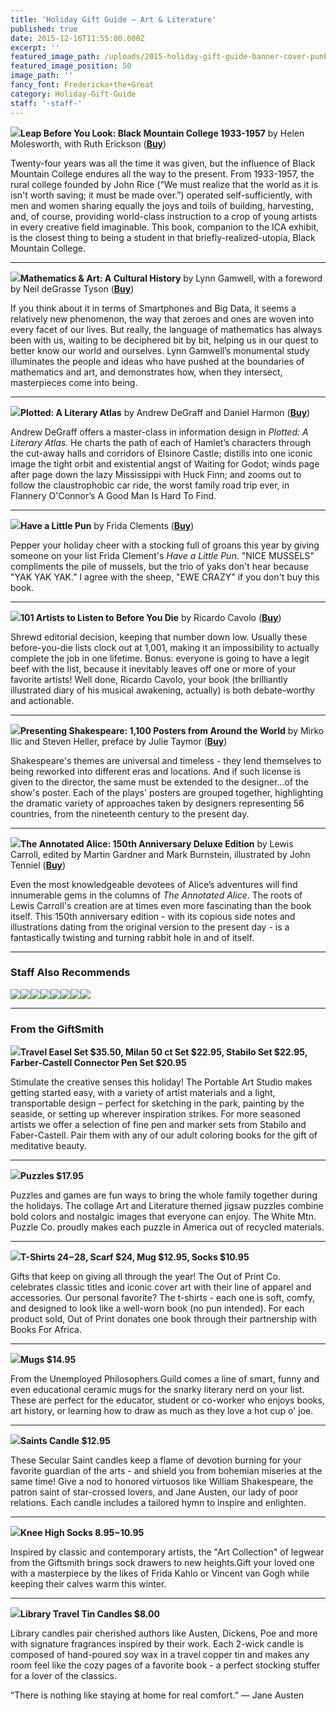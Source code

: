 ```yaml
---
title: 'Holiday Gift Guide — Art & Literature'
published: true
date: 2015-12-16T11:55:00.000Z
excerpt: ''
featured_image_path: /uploads/2015-holiday-gift-guide-banner-cover-punbook.jpg
featured_image_position: 50
image_path: ''
fancy_font: Fredericka+the+Great
category: Holiday-Gift-Guide
staff: '-staff-'
---
```


**[![](/uploads/9780300211917.jpg)](http://www.brooklinebooksmith-shop.com/book/9780300211917)Leap Before You Look: Black Mountain College 1933-1957** by Helen Molesworth, with Ruth Erickson ([**Buy**](http://www.brooklinebooksmith-shop.com/book/9780300211917))

Twenty-four years was all the time it was given, but the influence of Black Mountain College endures all the way to the present. From 1933-1957, the rural college founded by John Rice (“We must realize that the world as it is isn't worth saving; it must be made over.”) operated self-sufficiently, with men and women sharing equally the joys and toils of building, harvesting, and, of course, providing world-class instruction to a crop of young artists in every creative field imaginable. This book, companion to the ICA exhibit, is the closest thing to being a student in that briefly-realized-utopia, Black Mountain College.

---

**[![](/uploads/9780691165288.jpg)](http://www.brooklinebooksmith-shop.com/book/9780691165288)Mathematics & Art: A Cultural History** by Lynn Gamwell, with a foreword by Neil deGrasse Tyson ([**Buy**](http://www.brooklinebooksmith-shop.com/book/9780691165288))

If you think about it in terms of Smartphones and Big Data, it seems a relatively new phenomenon, the way that zeroes and ones are woven into every facet of our lives. But really, the language of mathematics has always been with us, waiting to be deciphered bit by bit, helping us in our quest to better know our world and ourselves. Lynn Gamwell’s monumental study illuminates the people and ideas who have pushed at the boundaries of mathematics and art, and demonstrates how, when they intersect, masterpieces come into being.

---

**[![](/uploads/9781936976867.jpg)](http://www.brooklinebooksmith-shop.com/book/9781936976867)Plotted: A Literary Atlas** by Andrew DeGraff and Daniel Harmon ([**Buy**](http://www.brooklinebooksmith-shop.com/book/9781936976867))

Andrew DeGraff offers a master-class in information design in *Plotted: A Literary Atlas*. He charts the path of each of Hamlet’s characters through the cut-away halls and corridors of Elsinore Castle; distills into one iconic image the tight orbit and existential angst of Waiting for Godot; winds page after page down the lazy Mississippi with Huck Finn; and zooms out to follow the claustrophobic car ride, the worst family road trip ever, in Flannery O'Connor’s A Good Man Is Hard To Find.

---

**[![](/uploads/9781452144160.jpg)](http://www.brooklinebooksmith-shop.com/book/9781452144160)Have a Little Pun** by Frida Clements ([**Buy**](http://www.brooklinebooksmith-shop.com/book/9781452144160))

Pepper your holiday cheer with a stocking full of groans this year by giving someone on your list Frida Clement's *Have a Little Pun*. "NICE MUSSELS" compliments the pile of mussels, but the trio of yaks don't hear because "YAK YAK YAK.” I agree with the sheep, "EWE CRAZY" if you don't buy this book.

---

**[![](/uploads/9781910620007.jpg)](http://www.brooklinebooksmith-shop.com/book/9781910620007)101 Artists to Listen to Before You Die** by Ricardo Cavolo ([**Buy**](http://www.brooklinebooksmith-shop.com/book/9781910620007))

Shrewd editorial decision, keeping that number down low. Usually these before-you-die lists clock out at 1,001, making it an impossibility to actually complete the job in one lifetime. Bonus: everyone is going to have a legit beef with the list, because it inevitably leaves off one or more of your favorite artists! Well done, Ricardo Cavolo, your book (the brilliantly illustrated diary of his musical awakening, actually) is both debate-worthy and actionable.

---

**[![](/uploads/9781616892920.jpg)](http://www.brooklinebooksmith-shop.com/book/9781616892920)Presenting Shakespeare: 1,100 Posters from Around the World** by Mirko Ilic and Steven Heller, preface by Julie Taymor ([**Buy**](http://www.brooklinebooksmith-shop.com/book/9781616892920))

Shakespeare's themes are universal and timeless - they lend themselves to being reworked into different eras and locations. And if such license is given to the director, the same must be extended to the designer…of the show's poster. Each of the plays' posters are grouped together, highlighting the dramatic variety of approaches taken by designers representing 56 countries, from the nineteenth century to the present day.

---

**[![](/uploads/9780393245431.jpg)](http://www.brooklinebooksmith-shop.com/book/9780393245431)The Annotated Alice: 150th Anniversary Deluxe Edition** by Lewis Carroll, edited by Martin Gardner and Mark Burnstein, illustrated by John Tenniel ([**Buy**](http://www.brooklinebooksmith-shop.com/book/9780393245431))

Even the most knowledgeable devotees of Alice’s adventures will find innumerable gems in the columns of *The Annotated Alice*. The roots of Lewis Carroll's creation are at times even more fascinating than the book itself. This 150th anniversary edition - with its copious side notes and illustrations dating from the original version to the present day - is a fantastically twisting and turning rabbit hole in and of itself.

---

### Staff Also Recommends

[![](/uploads/9781631910012.jpg)](http://www.brooklinebooksmith-shop.com/book/9781631910012)[![](/uploads/9783836532297.jpg)](http://www.brooklinebooksmith-shop.com/book/9783836532297)[![](/uploads/9780871404565.jpg)](http://www.brooklinebooksmith-shop.com/book/9780871404565)[![](/uploads/9781784781767.jpg)](http://www.brooklinebooksmith-shop.com/book/9781784781767)[![](/uploads/9780547485850.jpg)](http://www.brooklinebooksmith-shop.com/book/9780547485850)[![](/uploads/9781631490712.jpg)](http://www.brooklinebooksmith-shop.com/book/9781631490712)[![](/uploads/9780762458684.jpg)](http://www.brooklinebooksmith-shop.com/book/9780762458684)[![](/uploads/9780805212655.jpg)](http://www.brooklinebooksmith-shop.com/book/9780805212655)

---

### From the GiftSmith

**![](/uploads/2006bf3a-a355-11e5-8ba3-0ba4395656fe.jpeg)Travel Easel Set $35.50, Milan 50 ct Set $22.95, Stabilo Set $22.95, Farber-Castell Connector Pen Set $20.95**

Stimulate the creative senses this holiday! The Portable Art Studio makes getting started easy, with a variety of artist materials and a light, transportable design – perfect for sketching in the park, painting by the seaside, or setting up wherever inspiration strikes. For more seasoned artists we offer a selection of fine pen and marker sets from Stabilo and Faber-Castell. Pair them with any of our adult coloring books for the gift of meditative beauty.

---

**![](/uploads/15d19742-a355-11e5-9861-258816e77fe9.jpeg)Puzzles $17.95**

Puzzles and games are fun ways to bring the whole family together during the holidays. The collage Art and Literature themed jigsaw puzzles combine bold colors and nostalgic images that everyone can enjoy. The White Mtn. Puzzle Co. proudly makes each puzzle in America out of recycled materials.

---

**![](/uploads/139a185a-a355-11e5-81b7-fd23c8ba0de4.jpeg)T-Shirts $24-$28, Scarf $24, Mug $12.95, Socks $10.95**

Gifts that keep on giving all through the year! The Out of Print Co. celebrates classic titles and iconic cover art with their line of apparel and accessories. Our personal favorite? The t-shirts - each one is soft, comfy, and designed to look like a well-worn book (no pun intended). For each product sold, Out of Print donates one book through their partnership with Books For Africa.

---

**![](/uploads/19d5c0de-a355-11e5-89ba-de630734c048.jpeg)Mugs $14.95**

From the Unemployed Philosophers Guild comes a line of smart, funny and even educational ceramic mugs for the snarky literary nerd on your list. These are perfect for the educator, student or co-worker who enjoys books, art history, or learning how to draw as much as they love a hot cup o' joe.

---

**![](/uploads/1b6ade70-a355-11e5-966c-09b565d08e6e.jpeg)Saints Candle $12.95**

These Secular Saint candles keep a flame of devotion burning for your favorite guardian of the arts - and shield you from bohemian miseries at the same time! Give a nod to honored virtuosos like William Shakespeare, the patron saint of star-crossed lovers, and Jane Austen, our lady of poor relations. Each candle includes a tailored hymn to inspire and enlighten.

---

**![](/uploads/14c47d42-a355-11e5-8cab-802d98c83738.jpeg)Knee High Socks $8.95-$10.95**

Inspired by classic and contemporary artists, the "Art Collection" of legwear from the Giftsmith brings sock drawers to new heights.Gift your loved one with a masterpiece by the likes of Frida Kahlo or Vincent van Gogh while keeping their calves warm this winter.

---

**![](/uploads/1e47cf90-a355-11e5-9fe4-c909b7cb3e0a.jpeg)Library Travel Tin Candles $8.00**


Library candles pair cherished authors like Austen, Dickens, Poe and more with signature fragrances inspired by their work. Each 2-wick candle is composed of hand-poured soy wax in a travel copper tin and makes any room feel like the cozy pages of a favorite book - a perfect stocking stuffer for a lover of the classics.

“There is nothing like staying at home for real comfort.” — Jane Austen